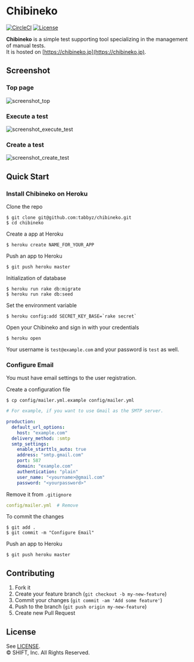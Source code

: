 # Chibineko
[![CircleCI](https://circleci.com/gh/tabbyz/chibineko-ci.svg?style=shield)](https://circleci.com/gh/tabbyz/chibineko-ci)
[![License](http://img.shields.io/badge/license-MIT-blue.svg?style=flat)](LICENSE)

**Chibineko** is a simple test supporting tool specializing in the management of manual tests.  
It is hosted on [https://chibineko.jp](https://chibineko.jp).


## Screenshot
### Top page
![screenshot_top](https://cloud.githubusercontent.com/assets/15026812/13838533/3930fb0a-ec58-11e5-87d2-07a22a808347.png)

### Execute a test
![screenshot_execute_test](https://cloud.githubusercontent.com/assets/15026812/13838537/3ac1d7fa-ec58-11e5-8d04-5e0a50cfb08e.png)

### Create a test
![screenshot_create_test](https://cloud.githubusercontent.com/assets/15026812/13838540/3cb37fd2-ec58-11e5-92b3-1aa43d3cb41e.png)


## Quick Start
### Install Chibineko on Heroku

Clone the repo

```console
$ git clone git@github.com:tabbyz/chibineko.git
$ cd chibineko
```

Create a app at Heroku

```console
$ heroku create NAME_FOR_YOUR_APP
```

Push an app to Heroku

```console
$ git push heroku master
```

Initialization of database

```console
$ heroku run rake db:migrate
$ heroku run rake db:seed
```

Set the environment variable

```console
$ heroku config:add SECRET_KEY_BASE=`rake secret`
```

Open your Chibineko and sign in with your credentials

```console
$ heroku open
```

Your username is `test@example.com` and your password is `test` as well.


### Configure Email

You must have email settings to the user registration.

Create a configuration file

```console
$ cp config/mailer.yml.example config/mailer.yml
```

```yaml
# For example, if you want to use Gmail as the SMTP server.

production:
  default_url_options:
    host: "example.com"
  delivery_method: :smtp
  smtp_settings:
    enable_starttls_auto: true
    address: "smtp.gmail.com"
    port: 587
    domain: "example.com"
    authentication: "plain"
    user_name: "<yourname>@gmail.com"
    password: "<yourpassword>"
```

Remove it from `.gitignore`

```yaml
config/mailer.yml  # Remove
```

To commit the changes

```console
$ git add .
$ git commit -m "Configure Email"
```

Push an app to Heroku

```console
$ git push heroku master
```


## Contributing
1. Fork it
1. Create your feature branch (`git checkout -b my-new-feature`)
1. Commit your changes (`git commit -am 'Add some feature'`)
1. Push to the branch (`git push origin my-new-feature`)
1. Create new Pull Request


## License
See [LICENSE](LICENSE).  
© SHIFT, Inc. All Rights Reserved.
